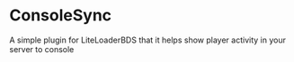 # ConsoleSync
A simple plugin for LiteLoaderBDS that it helps show player activity in your server to console

